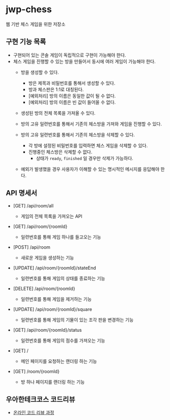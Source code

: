 # jwp-chess

웹 기반 체스 게임을 위한 저장소

## 구현 기능 목록

* 구현되어 있는 콘솔 게임이 독립적으로 구현이 가능해야 한다.
* 체스 게임을 진행할 수 있는 방을 만들어서 동시에 여러 게임이 가능해야 한다.
  * 방을 생성할 수 있다.
    * 방은 제목과 비밀번호를 통해서 생성할 수 있다.
    * 방과 체스판은 1:1로 대칭된다.
    * [예외처리] 방의 이름은 동일한 값이 될 수 없다.
    * [예외처리] 방의 이름은 빈 값이 들어올 수 없다.

  * 생성된 방의 전체 목록을 가져올 수 있다.

  * 방의 고유 일련번호를 통해서 기존의 체스방을 가져와 게임을 진행할 수 있다.

  * 방의 고유 일련번호를 통해서 기존의 체스방을 삭제할 수 있다.
    * 각 방에 설정된 비밀번호를 입력하면 체스 게임을 삭제할 수 있다.
    * 진행중인 체스방은 삭제할 수 없다.
      * 상태가 `ready`, `finished` 일 경우만 삭제가 가능하다.

  * 예외가 발생했을 경우 사용자가 이해할 수 있는 명시적인 메시지를 응답해야 한다.


## API 명세서

* [GET] /api/room/all
  * 게임의 전체 목록을 가져오는 API

* [GET] /api/room/{roomId}
  * 일련번호를 통해 게임 하나를 들고오는 기능

* [POST] /api/room
  * 새로운 게임을 생성하는 기능

* [UPDATE] /api/room/{roomId}/stateEnd
  * 일련번호를 통해 게임의 상태를 종료하는 기능

* [DELETE] /api/room/{roomId}
  * 일련번호를 통해 게임을 제거하는 기능

* [UPDATE] /api/room/{roomId}/square
  * 일련번호를 통해 게임의 기물이 있는 조각 판을 변경하는 기능

* [GET] /api/room/{roomId}/status
  * 일련번호를 통해 게임의 점수를 가져오는 기능
  
* [GET] /
  * 메인 페이지를 요청하는 랜더링 하는 기능

* [GET] /room/{roomId}
  * 방 하나 페이지를 랜더링 하는 기능


## 우아한테크코스 코드리뷰

- [온라인 코드 리뷰 과정](https://github.com/woowacourse/woowacourse-docs/blob/master/maincourse/README.md)
